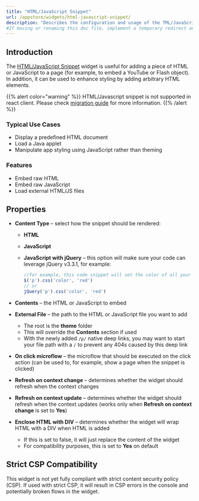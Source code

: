 ```yaml
---
title: "HTML/JavaScript Snippet"
url: /appstore/widgets/html-javascript-snippet/
description: "Describes the configuration and usage of the TML/JavaScript Snippet widget, which is available in the Mendix Marketplace."
#If moving or renaming this doc file, implement a temporary redirect and let the respective team know they should update the URL in the product. See Mapping to Products for more details.
---
```


## Introduction

The [HTML/JavaScript Snippet](https://marketplace.mendix.com/link/component/56/) widget is useful for adding a piece of HTML or JavaScript to a page (for example, to embed a YouTube or Flash object). In addition, it can be used to enhance styling by adding arbitrary HTML elements.

{{% alert color="warning" %}}
HTML/Javascript snippet is not supported in react client. Please check [migration guide](/refguide/mendix-client/react/#html--javascript-snippet) for more information.
{{% /alert %}}

### Typical Use Cases

* Display a predefined HTML document
* Load a Java applet
* Manipulate app styling using JavaScript rather than theming

### Features

* Embed raw HTML
* Embed raw JavaScript
* Load external HTML/JS files

## Properties

* **Content Type** – select how the snippet should be rendered:

    * **HTML**
    * **JavaScript**
    * **JavaScript with jQuery** – this option will make sure your code can leverage jQuery v3.3.1, for example:

        ```javascript
        //for example, this code snippet will set the color of all your paragraph tags on the page to red.
        $('p').css('color', 'red')
        // or
        jQuery('p').css('color', 'red')
        ```

* **Contents** – the HTML or JavaScript to embed
* **External File** – the path to the HTML or JavaScript file you want to add
    * The root is the **theme** folder
    * This will override the **Contents** section if used
    * With the newly added `/p/` native deep links, you may want to start your file path with a `/` to prevent any 404s caused by this deep link
* **On click microflow** – the microflow that should be executed on the click action (can be used to, for example, show a page when the snippet is clicked)
* **Refresh on context change** – determines whether the widget should refresh when the context changes
* **Refresh on context update** – determines whether the widget should refresh when the context updates (works only when **Refresh on context change** is set to **Yes**)
* **Enclose HTML with DIV** – determines whether the widget will wrap HTML with a DIV when HTML is added
    * If this is set to false, it will just replace the content of the widget 
    * For compatibility purposes, this is set to **Yes** on default

## Strict CSP Compatibility

This widget is not yet fully compliant with strict content security policy (CSP). If used with strict CSP, it will result in CSP errors in the console and potentially broken flows in the widget.
